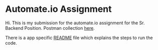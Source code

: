 # Automate.io Assignment

Hi. This is my submission for the automate.io assignment for the Sr. Backend Position.
Postman collection [here](https://www.getpostman.com/collections/23979759fc8039cfd1a2).

There is a app specific [README](automate-assignment/README.md) file which explains the steps to run the code.